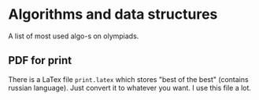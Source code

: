 # Algorithms and data structures

A list of most used algo-s on olympiads.

## PDF for print

There is a LaTex file `print.latex` which stores "best of the best" (contains russian language). Just convert it to whatever you want. I use this file a lot.
